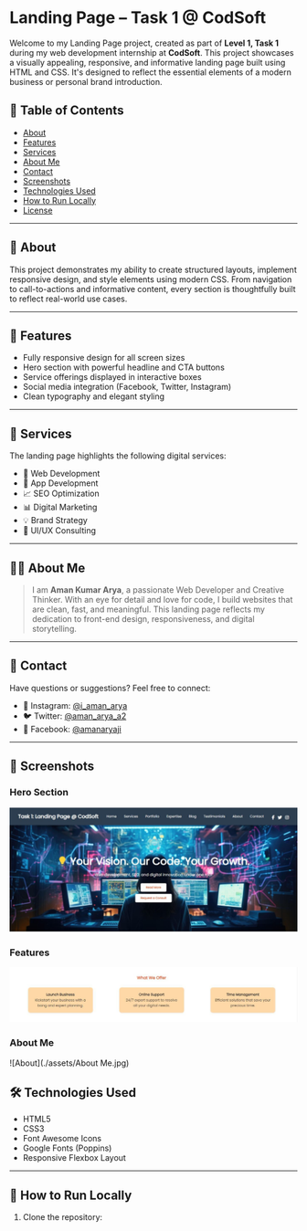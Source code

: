 # Landing Page – Task 1 @ CodSoft

Welcome to my Landing Page project, created as part of **Level 1, Task 1** during my web development internship at **CodSoft**. This project showcases a visually appealing, responsive, and informative landing page built using HTML and CSS. It's designed to reflect the essential elements of a modern business or personal brand introduction.

## 📑 Table of Contents
- [About](#about)
- [Features](#features)
- [Services](#services)
- [About Me](#about-me)
- [Contact](#contact)
- [Screenshots](#screenshots)
- [Technologies Used](#technologies-used)
- [How to Run Locally](#how-to-run-locally)
- [License](#license)

---

## 📖 About
This project demonstrates my ability to create structured layouts, implement responsive design, and style elements using modern CSS. From navigation to call-to-actions and informative content, every section is thoughtfully built to reflect real-world use cases.

---

## 🎯 Features
- Fully responsive design for all screen sizes
- Hero section with powerful headline and CTA buttons
- Service offerings displayed in interactive boxes
- Social media integration (Facebook, Twitter, Instagram)
- Clean typography and elegant styling

---

## 💼 Services
The landing page highlights the following digital services:
- 🔧 Web Development
- 📱 App Development
- 📈 SEO Optimization
- 📊 Digital Marketing
- 💡 Brand Strategy
- 🎨 UI/UX Consulting

---

## 👨‍💻 About Me
> I am **Aman Kumar Arya**, a passionate Web Developer and Creative Thinker. With an eye for detail and love for code, I build websites that are clean, fast, and meaningful. This landing page reflects my dedication to front-end design, responsiveness, and digital storytelling.

---

## 📩 Contact
Have questions or suggestions? Feel free to connect:
- 💬 Instagram: [@i_aman_arya](https://www.instagram.com/i_aman_arya/?hl=en)
- 🐦 Twitter: [@aman_arya_a2](https://x.com/aman_arya_a2)
- 📘 Facebook: [@amanaryaji](https://www.facebook.com/amanaryaji)

---
## 📸 Screenshots

### Hero Section   
![Hero](./assets/hero.jpg)

### Features  
![Features](./assets/Features.jpg)

### About Me  
![About](./assets/About Me.jpg)


## 🛠️ Technologies Used
- HTML5  
- CSS3  
- Font Awesome Icons  
- Google Fonts (Poppins)  
- Responsive Flexbox Layout

---

## 🧪 How to Run Locally
1. Clone the repository:
